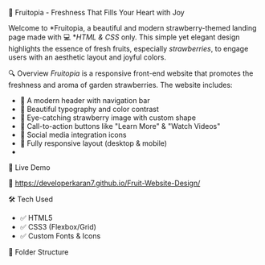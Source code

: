 🍓 Fruitopia - Freshness That Fills Your Heart with Joy

Welcome to *Fruitopia, a beautiful and modern strawberry-themed landing page made with 💻 **HTML & CSS* only.
This simple yet elegant design highlights the essence of fresh fruits, especially *strawberries*, to engage users with an aesthetic layout and joyful colors.

🔍 Overview
*Fruitopia* is a responsive front-end website that promotes the freshness and aroma of garden strawberries. The website includes:

- 🍓 A modern header with navigation bar  
- 🍓 Beautiful typography and color contrast  
- 🍓 Eye-catching strawberry image with custom shape  
- 🍓 Call-to-action buttons like "Learn More" & "Watch Videos"  
- 🍓 Social media integration icons  
- 🍓 Fully responsive layout (desktop & mobile)
- 
 🚀 Live Demo

🔗 https://developerkaran7.github.io/Fruit-Website-Design/

🛠 Tech Used

- ✅ HTML5  
- ✅ CSS3 (Flexbox/Grid)  
- ✅ Custom Fonts & Icons  

📁 Folder Structure
